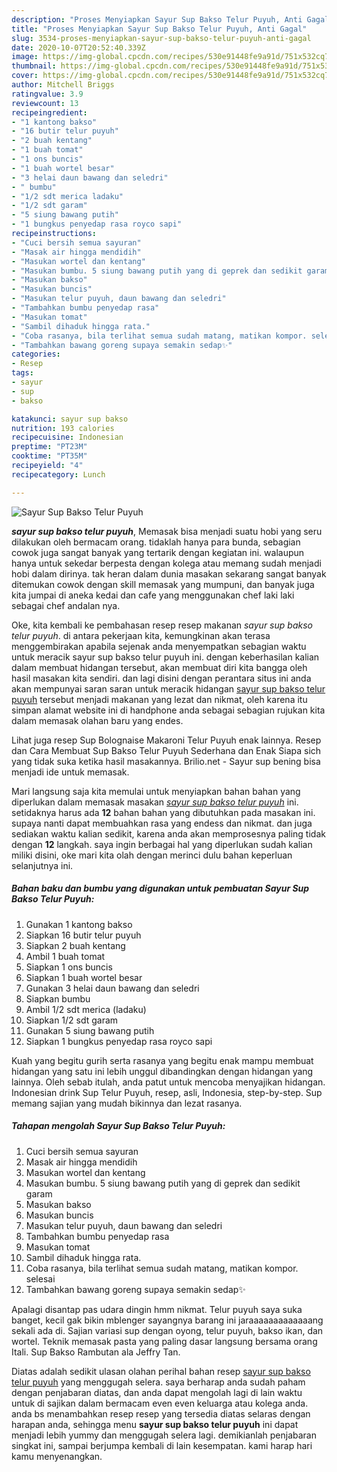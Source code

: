 ```yaml
---
description: "Proses Menyiapkan Sayur Sup Bakso Telur Puyuh, Anti Gagal"
title: "Proses Menyiapkan Sayur Sup Bakso Telur Puyuh, Anti Gagal"
slug: 3534-proses-menyiapkan-sayur-sup-bakso-telur-puyuh-anti-gagal
date: 2020-10-07T20:52:40.339Z
image: https://img-global.cpcdn.com/recipes/530e91448fe9a91d/751x532cq70/sayur-sup-bakso-telur-puyuh-foto-resep-utama.jpg
thumbnail: https://img-global.cpcdn.com/recipes/530e91448fe9a91d/751x532cq70/sayur-sup-bakso-telur-puyuh-foto-resep-utama.jpg
cover: https://img-global.cpcdn.com/recipes/530e91448fe9a91d/751x532cq70/sayur-sup-bakso-telur-puyuh-foto-resep-utama.jpg
author: Mitchell Briggs
ratingvalue: 3.9
reviewcount: 13
recipeingredient:
- "1 kantong bakso"
- "16 butir telur puyuh"
- "2 buah kentang"
- "1 buah tomat"
- "1 ons buncis"
- "1 buah wortel besar"
- "3 helai daun bawang dan seledri"
- " bumbu"
- "1/2 sdt merica ladaku"
- "1/2 sdt garam"
- "5 siung bawang putih"
- "1 bungkus penyedap rasa royco sapi"
recipeinstructions:
- "Cuci bersih semua sayuran"
- "Masak air hingga mendidih"
- "Masukan wortel dan kentang"
- "Masukan bumbu. 5 siung bawang putih yang di geprek dan sedikit garam"
- "Masukan bakso"
- "Masukan buncis"
- "Masukan telur puyuh, daun bawang dan seledri"
- "Tambahkan bumbu penyedap rasa"
- "Masukan tomat"
- "Sambil dihaduk hingga rata."
- "Coba rasanya, bila terlihat semua sudah matang, matikan kompor. selesai"
- "Tambahkan bawang goreng supaya semakin sedap✨"
categories:
- Resep
tags:
- sayur
- sup
- bakso

katakunci: sayur sup bakso 
nutrition: 193 calories
recipecuisine: Indonesian
preptime: "PT23M"
cooktime: "PT35M"
recipeyield: "4"
recipecategory: Lunch

---
```



![Sayur Sup Bakso Telur Puyuh](https://img-global.cpcdn.com/recipes/530e91448fe9a91d/751x532cq70/sayur-sup-bakso-telur-puyuh-foto-resep-utama.jpg)

<b><i>sayur sup bakso telur puyuh</i></b>, Memasak bisa menjadi suatu hobi yang seru dilakukan oleh bermacam orang. tidaklah hanya para bunda, sebagian cowok juga sangat banyak yang tertarik dengan kegiatan ini. walaupun hanya untuk sekedar berpesta dengan kolega atau memang sudah menjadi hobi dalam dirinya. tak heran dalam dunia masakan sekarang sangat banyak ditemukan cowok dengan skill memasak yang mumpuni, dan banyak juga kita jumpai di aneka kedai dan cafe yang menggunakan chef laki laki sebagai chef andalan nya.

Oke, kita kembali ke pembahasan resep resep makanan <i>sayur sup bakso telur puyuh</i>. di antara pekerjaan kita, kemungkinan akan terasa menggembirakan apabila sejenak anda menyempatkan sebagian waktu untuk meracik sayur sup bakso telur puyuh ini. dengan keberhasilan kalian dalam membuat hidangan tersebut, akan membuat diri kita bangga oleh hasil masakan kita sendiri. dan lagi disini dengan perantara situs ini anda akan mempunyai saran saran untuk meracik hidangan <u>sayur sup bakso telur puyuh</u> tersebut menjadi makanan yang lezat dan nikmat, oleh karena itu simpan alamat website ini di handphone anda sebagai sebagian rujukan kita dalam memasak olahan baru yang endes.

Lihat juga resep Sup Bolognaise Makaroni Telur Puyuh enak lainnya. Resep dan Cara Membuat Sup Bakso Telur Puyuh Sederhana dan Enak Siapa sich yang tidak suka ketika hasil masakannya. Brilio.net - Sayur sup bening bisa menjadi ide untuk memasak.


Mari langsung saja kita memulai untuk menyiapkan bahan bahan yang diperlukan dalam memasak masakan <u><i>sayur sup bakso telur puyuh</i></u> ini. setidaknya harus ada <b>12</b> bahan bahan yang dibutuhkan pada masakan ini. supaya nanti dapat membuahkan rasa yang endess dan nikmat. dan juga sediakan waktu kalian sedikit, karena anda akan memprosesnya paling tidak dengan <b>12</b> langkah. saya ingin berbagai hal yang diperlukan sudah kalian miliki disini, oke mari kita olah dengan merinci dulu bahan keperluan selanjutnya ini.

<!--inarticleads1-->

##### Bahan baku dan bumbu yang digunakan untuk pembuatan Sayur Sup Bakso Telur Puyuh:

1. Gunakan 1 kantong bakso
1. Siapkan 16 butir telur puyuh
1. Siapkan 2 buah kentang
1. Ambil 1 buah tomat
1. Siapkan 1 ons buncis
1. Siapkan 1 buah wortel besar
1. Gunakan 3 helai daun bawang dan seledri
1. Siapkan  bumbu
1. Ambil 1/2 sdt merica (ladaku)
1. Siapkan 1/2 sdt garam
1. Gunakan 5 siung bawang putih
1. Siapkan 1 bungkus penyedap rasa royco sapi


Kuah yang begitu gurih serta rasanya yang begitu enak mampu membuat hidangan yang satu ini lebih unggul dibandingkan dengan hidangan yang lainnya. Oleh sebab itulah, anda patut untuk mencoba menyajikan hidangan. Indonesian drink Sup Telur Puyuh, resep, asli, Indonesia, step-by-step. Sup memang sajian yang mudah bikinnya dan lezat rasanya. 

<!--inarticleads2-->

##### Tahapan mengolah Sayur Sup Bakso Telur Puyuh:

1. Cuci bersih semua sayuran
1. Masak air hingga mendidih
1. Masukan wortel dan kentang
1. Masukan bumbu. 5 siung bawang putih yang di geprek dan sedikit garam
1. Masukan bakso
1. Masukan buncis
1. Masukan telur puyuh, daun bawang dan seledri
1. Tambahkan bumbu penyedap rasa
1. Masukan tomat
1. Sambil dihaduk hingga rata.
1. Coba rasanya, bila terlihat semua sudah matang, matikan kompor. selesai
1. Tambahkan bawang goreng supaya semakin sedap✨


Apalagi disantap pas udara dingin hmm nikmat. Telur puyuh saya suka banget, kecil gak bikin mblenger sayangnya barang ini jaraaaaaaaaaaaaang sekali ada di. Sajian variasi sup dengan oyong, telur puyuh, bakso ikan, dan wortel. Teknik memasak pasta yang paling dasar langsung bersama orang Itali. Sup Bakso Rambutan ala Jeffry Tan. 

Diatas adalah sedikit ulasan olahan perihal bahan resep <u>sayur sup bakso telur puyuh</u> yang menggugah selera. saya berharap anda sudah paham dengan penjabaran diatas, dan anda dapat mengolah lagi di lain waktu untuk di sajikan dalam bermacam even even keluarga atau kolega anda. anda bs menambahkan resep resep yang tersedia diatas selaras dengan harapan anda, sehingga menu <b>sayur sup bakso telur puyuh</b> ini dapat menjadi lebih yummy dan menggugah selera lagi. demikianlah penjabaran singkat ini, sampai berjumpa kembali di lain kesempatan. kami harap hari kamu menyenangkan.
